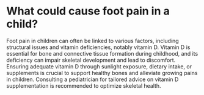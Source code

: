 # What could cause foot pain in a child?

Foot pain in children can often be linked to various factors, including structural issues and vitamin deficiencies, notably vitamin D. Vitamin D is essential for bone and connective tissue formation during childhood, and its deficiency can impair skeletal development and lead to discomfort. Ensuring adequate vitamin D through sunlight exposure, dietary intake, or supplements is crucial to support healthy bones and alleviate growing pains in children. Consulting a pediatrician for tailored advice on vitamin D supplementation is recommended to optimize skeletal health.